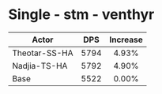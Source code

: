 # Single - stm - venthyr
| Actor | DPS | Increase |
|---|:---:|:---:|
|Theotar-SS-HA|5794|4.93%|
|Nadjia-TS-HA|5792|4.90%|
|Base|5522|0.00%|
